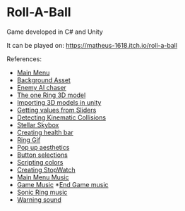 # Roll-A-Ball
Game developed in C# and Unity

It can be played on: 
https://matheus-1618.itch.io/roll-a-ball

References:

* [Main Menu](https://www.youtube.com/watch?v=yIaAE9bLxXI)
* [Background Asset](https://getwallpapers.com/wallpaper/full/d/8/b/1412489-vertical-gif-background-windows-7-1920x1080-for-mac.jpg)
* [Enemy AI chaser](https://www.youtube.com/watch?v=UvDqnbjEEak)
* [The one Ring 3D model](https://sketchfab.com/3d-models/one-ring-247159eef183450a81887b569ba838c9#download)
* [Importing 3D models in unity](https://marketsplash.com/tutorials/unity-3d/how-to-import-3d-models-into-unity/#:~:text=In%20the%20Unity%20Editor%2C%20navigate,files%20directly%20into%20the%20folder.)
* [Getting values from Sliders](https://docs.unity3d.com/540/Documentation/ScriptReference/UI.Slider-onValueChanged.html)
* [Detecting Kinematic Collisions](https://www.educative.io/answers/introduction-to-collision-detection-in-unity)
* [Stellar Skybox](https://assetstore.unity.com/packages/2d/textures-materials/sky/stellar-sky-99558)
* [Creating health bar](https://medium.com/nerd-for-tech/adding-a-player-health-bar-d59d629c1311)
* [Ring Gif](https://upload.wikimedia.org/wikipedia/commons/a/a2/The_one_ring_animated.gif?20060812130421)
* [Pop up aesthetics](https://discussions.unity.com/t/how-to-make-text-pop-up-for-a-few-seconds/81183)
* [Button selections](https://discussions.unity.com/t/keep-button-pressed-after-selection/204189/2)
* [Scripting colors](https://docs.unity3d.com/2018.2/Documentation/ScriptReference/UI.ColorBlock-highlightedColor.html)
* [Creating StopWatch](https://vionixstudio.com/2022/07/30/unity-stopwatch/)
* [Main Menu Music](https://www.youtube.com/watch?v=Wth5wynwxq0&list=PLPEwKpHq_H2CUb2hmglb7-dRS5X2tXmnV&index=1)
* [Game Music](https://www.youtube.com/watch?v=qqaChAqCJiU&list=PLPEwKpHq_H2CUb2hmglb7-dRS5X2tXmnV&index=5)
*[End Game music](https://www.youtube.com/watch?v=M4bGQfu6slw&list=PLPEwKpHq_H2CUb2hmglb7-dRS5X2tXmnV&index=19)
* [Sonic Ring music](https://www.youtube.com/watch?v=n9GImjHkLmE)
* [Warning sound](https://www.youtube.com/watch?v=nzV4Qqb8TXE)